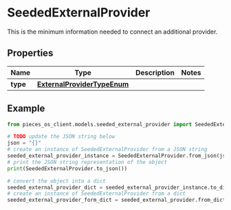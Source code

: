 # SeededExternalProvider

This is the minimum information needed to connect an additional provider.

## Properties

Name | Type | Description | Notes
------------ | ------------- | ------------- | -------------
**type** | [**ExternalProviderTypeEnum**](ExternalProviderTypeEnum) |  | 

## Example

```python
from pieces_os_client.models.seeded_external_provider import SeededExternalProvider

# TODO update the JSON string below
json = "{}"
# create an instance of SeededExternalProvider from a JSON string
seeded_external_provider_instance = SeededExternalProvider.from_json(json)
# print the JSON string representation of the object
print(SeededExternalProvider.to_json())

# convert the object into a dict
seeded_external_provider_dict = seeded_external_provider_instance.to_dict()
# create an instance of SeededExternalProvider from a dict
seeded_external_provider_form_dict = seeded_external_provider.from_dict(seeded_external_provider_dict)
```


